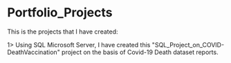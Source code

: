 # Portfolio_Projects

This is the projects that I have created:

1> Using SQL Microsoft Server, I have created this "SQL_Project_on_COVID-DeathVaccination" project on the basis of Covid-19 Death dataset reports.
